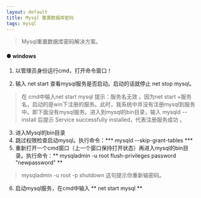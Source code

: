 ```yaml
---
layout: default
title: Mysql 重置数据库密码
tags: mysql
---
```

> Mysql重置数据库密码解决方案。


#### ● windows
1. 以管理员身份运行cmd，打开命令窗口！

2. 输入  net start 查看mysql服务是否启动。启动的话就停止  net stop mysql。

> 在 cmd中输入net start mysql 提示：服务名无效 。因为net start +服务名，启动的是win下注册的服务。此时，我系统中并没有注册mysql到服务中。即下面没有mysql服务。进入到mysql的bin目录，输入 mysqld --install 后提示 Service successfully installed，代表注册服务成功 。

3. 进入Mysql的bin目录 
4. 跳过权限检查启动mysql。执行命令：*** mysqld --skip-grant-tables ***
5. 重新打开一个cmd窗口（上一个窗口保持打开状态）再进入mysql的bin目录。执行命令：** mysqladmin -u root flush-privileges password "newpassword" **

> mysqladmin -u root -p shutdown  这句提示你重新输密码。

6. 启动mysql服务，在cmd中输入 ** net start mysql **

